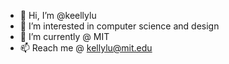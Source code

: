 - 👋 Hi, I’m @keellylu
- 👀 I’m interested in computer science and design
- 🌱 I’m currently @ MIT
- 📫 Reach me @ kellylu@mit.edu


